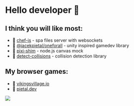 # Hello developer 👋

## I think you will like most:
- 🚀 [chef-js](https://github.com/chef-js/) - spa files server with websockets
- 🚀 [@jacekpietal/oneforall](https://github.com/Prozi/oneforall) - unity inspired gamedev library
- 🚀 [pixi-shim](https://github.com/Prozi/pixi-shim) - node.js canvas mock
- 🚀 [detect-collisions](https://github.com/Prozi/detect-collisions) - collision detection library

## My browser games:
- 🚀 [vikingsvillage.io](https://www.vikingsvillage.io/game/)
- 🚀 [pietal.dev](https://pietal.dev)

![](https://pietal.dev/assets/img/screenshot/screenshot-06.jpg?v=2)
